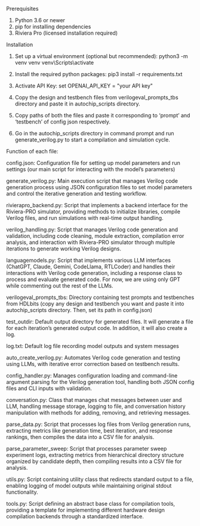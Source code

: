 Prerequisites 
 
1)	Python 3.6 or newer 
2)	pip for installing dependencies 
3)	Riviera Pro (licensed installation required)  
 
Installation 
 
1)	Set up a virtual environment (optional but recommended): python3 -m venv venv venv\Scripts\activate 
 
2)	Install the required python packages: 
pip3 install -r requirements.txt 
 
 
3)	Activate API Key: 
 set OPENAI_API_KEY = "your API key" 
  
4)	Copy the design and testbench files from verilogeval_prompts_tbs directory and paste it in autochip_scripts directory.  
  
5)	Copy paths of both the files and paste it corresponding to ‘prompt’ and ‘testbench’ of config json respectively.  
 
 
6)	Go in the autochip_scripts directory in command prompt and run generate_verilog.py to start a compilation and simulation cycle.  
  
 
 
Function of each file: 
 
config.json: Configuration file for setting up model parameters and run settings (our main script for interacting with the model’s parameters) 
 
generate_verilog.py: Main execution script that manages Verilog code generation process using JSON configuration files to set model parameters and control the iterative generation and testing workflow. 
 
rivierapro_backend.py: Script that implements a backend interface for the Riviera-PRO simulator, providing methods to initialize libraries, compile Verilog files, and run simulations with real-time output handling. 
 
verilog_handling.py: Script that manages Verilog code generation and validation, including code cleaning, module extraction, compilation error analysis, and interaction with Riviera-PRO simulator through multiple iterations to generate working Verilog designs. 
 
languagemodels.py: Script that implements various LLM interfaces (ChatGPT, Claude, Gemini, CodeLlama, RTLCoder) and handles their interactions with Verilog code generation, including a response class to process and evaluate generated code. For now, we are using only GPT while commenting out the rest of the LLMs.  
 
verilogeval_prompts_tbs: Directory containing test prompts and testbenches from HDLbits (copy any design and testbench you want and paste it into autochip_scripts directory. Then, set its path in config.json) 
 
test_outdir: Default output directory for generated files. It will generate a file for each iteration’s generated output code. In addition, it will also create a log. 
 
log.txt: Default log file recording model outputs and system messages 
 
auto_create_verilog.py: Automates Verilog code generation and testing using LLMs, with iterative error correction based on testbench results. 
 
config_handler.py: Manages configuration loading and command-line argument parsing for the Verilog generation tool, handling both JSON config files and CLI inputs with validation. 
 
conversation.py: Class that manages chat messages between user and LLM, handling message storage, logging to file, and conversation history manipulation with methods for adding, removing, and retrieving messages. 
 
parse_data.py: Script that processes log files from Verilog generation runs, extracting metrics like generation time, best iteration, and response rankings, then compiles the data into a CSV file for analysis. 
 
parse_parameter_sweep: Script that processes parameter sweep experiment logs, extracting metrics from hierarchical directory structure organized by candidate depth, then compiling results into a CSV file for analysis. 
 
utils.py: Script containing utility class that redirects standard output to a file, enabling logging of model outputs while maintaining original stdout functionality. 
 
tools.py: Script defining an abstract base class for compilation tools, providing a template for implementing different hardware design compilation backends through a standardized interface. 
 
 
 
 
 
 
 
